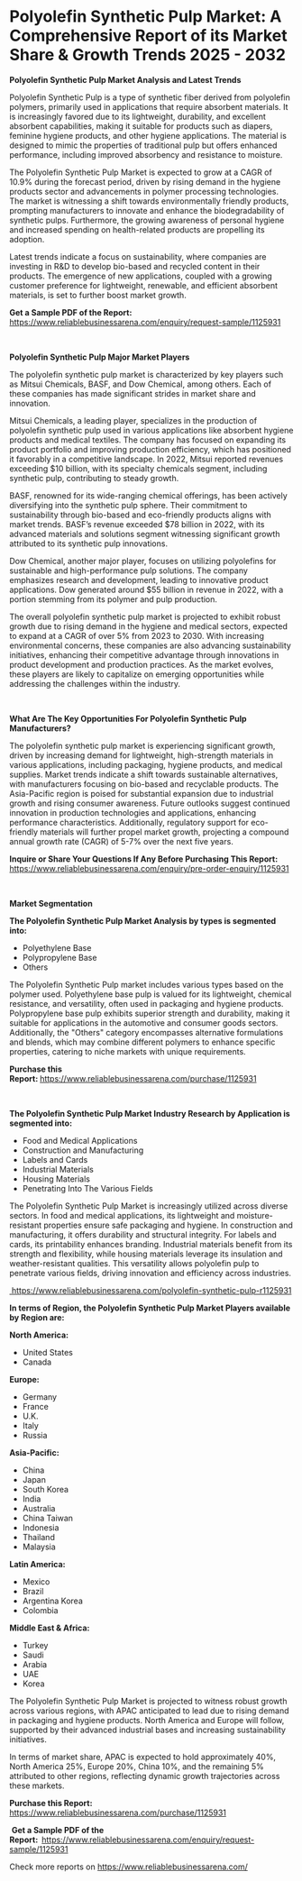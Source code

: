 <p><h1>Polyolefin Synthetic Pulp Market: A Comprehensive Report of its Market Share & Growth Trends 2025 - 2032</h1></p><p><strong>Polyolefin Synthetic Pulp Market Analysis and Latest Trends</strong></p>
<p><p>Polyolefin Synthetic Pulp is a type of synthetic fiber derived from polyolefin polymers, primarily used in applications that require absorbent materials. It is increasingly favored due to its lightweight, durability, and excellent absorbent capabilities, making it suitable for products such as diapers, feminine hygiene products, and other hygiene applications. The material is designed to mimic the properties of traditional pulp but offers enhanced performance, including improved absorbency and resistance to moisture.</p><p>The Polyolefin Synthetic Pulp Market is expected to grow at a CAGR of 10.9% during the forecast period, driven by rising demand in the hygiene products sector and advancements in polymer processing technologies. The market is witnessing a shift towards environmentally friendly products, prompting manufacturers to innovate and enhance the biodegradability of synthetic pulps. Furthermore, the growing awareness of personal hygiene and increased spending on health-related products are propelling its adoption.</p><p>Latest trends indicate a focus on sustainability, where companies are investing in R&D to develop bio-based and recycled content in their products. The emergence of new applications, coupled with a growing customer preference for lightweight, renewable, and efficient absorbent materials, is set to further boost market growth.</p></p>
<p><strong>Get a Sample PDF of the Report:&nbsp;</strong> <a href="https://www.reliablebusinessarena.com/enquiry/request-sample/1125931?utm_campaign=3212&utm_medium=2&utm_source=Github&utm_content=ia&utm_term=02042025&utm_id=polyolefin-synthetic-pulp">https://www.reliablebusinessarena.com/enquiry/request-sample/1125931</a></p>
<p>&nbsp;</p>
<p><strong>Polyolefin Synthetic Pulp Major Market Players</strong></p>
<p><p>The polyolefin synthetic pulp market is characterized by key players such as Mitsui Chemicals, BASF, and Dow Chemical, among others. Each of these companies has made significant strides in market share and innovation.</p><p>Mitsui Chemicals, a leading player, specializes in the production of polyolefin synthetic pulp used in various applications like absorbent hygiene products and medical textiles. The company has focused on expanding its product portfolio and improving production efficiency, which has positioned it favorably in a competitive landscape. In 2022, Mitsui reported revenues exceeding $10 billion, with its specialty chemicals segment, including synthetic pulp, contributing to steady growth.</p><p>BASF, renowned for its wide-ranging chemical offerings, has been actively diversifying into the synthetic pulp sphere. Their commitment to sustainability through bio-based and eco-friendly products aligns with market trends. BASF’s revenue exceeded $78 billion in 2022, with its advanced materials and solutions segment witnessing significant growth attributed to its synthetic pulp innovations.</p><p>Dow Chemical, another major player, focuses on utilizing polyolefins for sustainable and high-performance pulp solutions. The company emphasizes research and development, leading to innovative product applications. Dow generated around $55 billion in revenue in 2022, with a portion stemming from its polymer and pulp production.</p><p>The overall polyolefin synthetic pulp market is projected to exhibit robust growth due to rising demand in the hygiene and medical sectors, expected to expand at a CAGR of over 5% from 2023 to 2030. With increasing environmental concerns, these companies are also advancing sustainability initiatives, enhancing their competitive advantage through innovations in product development and production practices. As the market evolves, these players are likely to capitalize on emerging opportunities while addressing the challenges within the industry.</p></p>
<p>&nbsp;</p>
<p><strong>What Are The Key Opportunities For Polyolefin Synthetic Pulp Manufacturers?</strong></p>
<p><p>The polyolefin synthetic pulp market is experiencing significant growth, driven by increasing demand for lightweight, high-strength materials in various applications, including packaging, hygiene products, and medical supplies. Market trends indicate a shift towards sustainable alternatives, with manufacturers focusing on bio-based and recyclable products. The Asia-Pacific region is poised for substantial expansion due to industrial growth and rising consumer awareness. Future outlooks suggest continued innovation in production technologies and applications, enhancing performance characteristics. Additionally, regulatory support for eco-friendly materials will further propel market growth, projecting a compound annual growth rate (CAGR) of 5-7% over the next five years.</p></p>
<p><strong>Inquire or Share Your Questions If Any Before Purchasing This Report:</strong> <a href="https://www.reliablebusinessarena.com/enquiry/pre-order-enquiry/1125931?utm_campaign=3212&utm_medium=2&utm_source=Github&utm_content=ia&utm_term=02042025&utm_id=polyolefin-synthetic-pulp">https://www.reliablebusinessarena.com/enquiry/pre-order-enquiry/1125931</a></p>
<p>&nbsp;</p>
<p><strong>Market Segmentation</strong></p>
<p><strong>The Polyolefin Synthetic Pulp Market Analysis by types is segmented into:</strong></p>
<p><ul><li>Polyethylene Base</li><li>Polypropylene Base</li><li>Others</li></ul></p>
<p><p>The Polyolefin Synthetic Pulp market includes various types based on the polymer used. Polyethylene base pulp is valued for its lightweight, chemical resistance, and versatility, often used in packaging and hygiene products. Polypropylene base pulp exhibits superior strength and durability, making it suitable for applications in the automotive and consumer goods sectors. Additionally, the "Others" category encompasses alternative formulations and blends, which may combine different polymers to enhance specific properties, catering to niche markets with unique requirements.</p></p>
<p><strong>Purchase this Report:&nbsp;</strong><a href="https://www.reliablebusinessarena.com/purchase/1125931?utm_campaign=3212&utm_medium=2&utm_source=Github&utm_content=ia&utm_term=02042025&utm_id=polyolefin-synthetic-pulp">https://www.reliablebusinessarena.com/purchase/1125931</a></p>
<p>&nbsp;</p>
<p><strong>The Polyolefin Synthetic Pulp Market Industry Research by Application is segmented into:</strong></p>
<p><ul><li>Food and Medical Applications</li><li>Construction and Manufacturing</li><li>Labels and Cards</li><li>Industrial Materials</li><li>Housing Materials</li><li>Penetrating Into The Various Fields</li></ul></p>
<p><p>The Polyolefin Synthetic Pulp Market is increasingly utilized across diverse sectors. In food and medical applications, its lightweight and moisture-resistant properties ensure safe packaging and hygiene. In construction and manufacturing, it offers durability and structural integrity. For labels and cards, its printability enhances branding. Industrial materials benefit from its strength and flexibility, while housing materials leverage its insulation and weather-resistant qualities. This versatility allows polyolefin pulp to penetrate various fields, driving innovation and efficiency across industries.</p></p>
<p><a href="https://www.reliablebusinessarena.com/polyolefin-synthetic-pulp-r1125931?utm_campaign=3212&utm_medium=2&utm_source=Github&utm_content=ia&utm_term=02042025&utm_id=polyolefin-synthetic-pulp">&nbsp;https://www.reliablebusinessarena.com/polyolefin-synthetic-pulp-r1125931</a></p>
<p><strong>In terms of Region, the Polyolefin Synthetic Pulp Market Players available by Region are:</strong></p>
<p>
    <p> <strong> North America: </strong>
        <ul>
            <li>United States</li>
            <li>Canada</li>
        </ul>
        </p> 
    <p> <strong> Europe: </strong>
        <ul>
            <li>Germany</li>
            <li>France</li>
            <li>U.K.</li>
            <li>Italy</li>
            <li>Russia</li>
        </ul>
        </p> 
    <p> <strong> Asia-Pacific: </strong>
        <ul>
            <li>China</li>
            <li>Japan</li>
            <li>South Korea</li>
            <li>India</li>
            <li>Australia</li>
            <li>China Taiwan</li>
            <li>Indonesia</li>
            <li>Thailand</li>
            <li>Malaysia</li>
        </ul>
        </p> 
    <p> <strong> Latin America: </strong>
        <ul>
            <li>Mexico</li>
            <li>Brazil</li>
            <li>Argentina Korea</li>
            <li>Colombia</li>
        </ul>
        </p> 
    <p> <strong> Middle East & Africa: </strong>
        <ul>
            <li>Turkey</li>
            <li>Saudi</li>
            <li>Arabia</li>
            <li>UAE</li>
            <li>Korea</li>
        </ul>
    </p>
    </p>
<p><p>The Polyolefin Synthetic Pulp Market is projected to witness robust growth across various regions, with APAC anticipated to lead due to rising demand in packaging and hygiene products. North America and Europe will follow, supported by their advanced industrial bases and increasing sustainability initiatives. </p><p>In terms of market share, APAC is expected to hold approximately 40%, North America 25%, Europe 20%, China 10%, and the remaining 5% attributed to other regions, reflecting dynamic growth trajectories across these markets.</p></p>
<p><strong>Purchase this Report: </strong><a href="https://www.reliablebusinessarena.com/purchase/1125931?utm_campaign=3212&utm_medium=2&utm_source=Github&utm_content=ia&utm_term=02042025&utm_id=polyolefin-synthetic-pulp">https://www.reliablebusinessarena.com/purchase/1125931</a></p>
<p>&nbsp;<strong>Get a Sample PDF of the Report:&nbsp;&nbsp;</strong><a href="https://www.reliablebusinessarena.com/enquiry/request-sample/1125931?utm_campaign=3212&utm_medium=2&utm_source=Github&utm_content=ia&utm_term=02042025&utm_id=polyolefin-synthetic-pulp">https://www.reliablebusinessarena.com/enquiry/request-sample/1125931</a></p>
<p><strong></strong></p>
<p>Check more reports on <a href="https://www.reliablebusinessarena.com/?utm_campaign=3212&utm_medium=2&utm_source=Github&utm_content=ia&utm_term=02042025&utm_id=polyolefin-synthetic-pulp">https://www.reliablebusinessarena.com/</a></p>